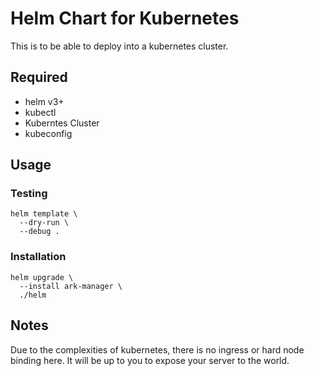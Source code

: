 # Helm Chart for Kubernetes

This is to be able to deploy into a kubernetes cluster. 

## Required

- helm v3+
- kubectl
- Kuberntes Cluster
- kubeconfig

## Usage

### Testing

```shell
helm template \
  --dry-run \
  --debug .
```

### Installation

```shell
helm upgrade \
  --install ark-manager \
  ./helm
```


## Notes

Due to the complexities of kubernetes, 
there is no ingress or hard node binding here. It will be up to you to expose your server to the world. 
